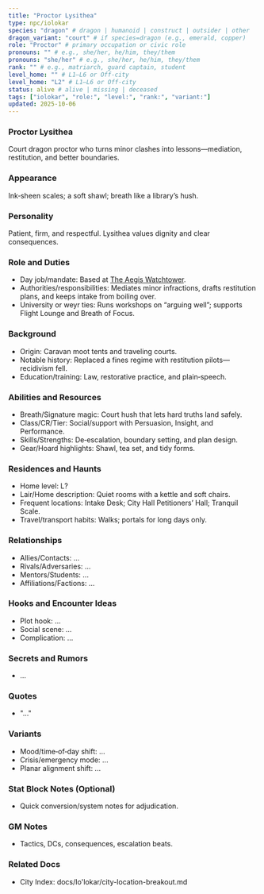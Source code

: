 ```yaml
---
title: "Proctor Lysithea"
type: npc/iolokar
species: "dragon" # dragon | humanoid | construct | outsider | other
dragon_variant: "court" # if species=dragon (e.g., emerald, copper)
role: "Proctor" # primary occupation or civic role
pronouns: "" # e.g., she/her, he/him, they/them
pronouns: "she/her" # e.g., she/her, he/him, they/them
rank: "" # e.g., matriarch, guard captain, student
level_home: "" # L1–L6 or Off‑city
level_home: "L2" # L1–L6 or Off‑city
status: alive # alive | missing | deceased
tags: ["iolokar", "role:", "level:", "rank:", "variant:"]
updated: 2025-10-06
---
```

### Proctor Lysithea

Court dragon proctor who turns minor clashes into lessons—mediation, restitution, and better boundaries.

### Appearance

Ink‑sheen scales; a soft shawl; breath like a library’s hush.

### Personality

Patient, firm, and respectful. Lysithea values dignity and clear consequences.

### Role and Duties

- Day job/mandate: Based at [The Aegis Watchtower](docs/Io'lokar/Locations/the-aegis-watchtower.md).
- Authorities/responsibilities: Mediates minor infractions, drafts restitution plans, and keeps intake from boiling over.
- University or weyr ties: Runs workshops on “arguing well”; supports Flight Lounge and Breath of Focus.

### Background

- Origin: Caravan moot tents and traveling courts.
- Notable history: Replaced a fines regime with restitution pilots—recidivism fell.
- Education/training: Law, restorative practice, and plain‑speech.

### Abilities and Resources

- Breath/Signature magic: Court hush that lets hard truths land safely.
- Class/CR/Tier: Social/support with Persuasion, Insight, and Performance.
- Skills/Strengths: De‑escalation, boundary setting, and plan design.
- Gear/Hoard highlights: Shawl, tea set, and tidy forms.

### Residences and Haunts

- Home level: L?
- Lair/Home description: Quiet rooms with a kettle and soft chairs.
- Frequent locations: Intake Desk; City Hall Petitioners’ Hall; Tranquil Scale.
- Travel/transport habits: Walks; portals for long days only.

### Relationships

- Allies/Contacts: ...
- Rivals/Adversaries: ...
- Mentors/Students: ...
- Affiliations/Factions: ...

### Hooks and Encounter Ideas

- Plot hook: ...
- Social scene: ...
- Complication: ...

### Secrets and Rumors

- ...

### Quotes

- "..."

### Variants

- Mood/time‑of‑day shift: ...
- Crisis/emergency mode: ...
- Planar alignment shift: ...

### Stat Block Notes (Optional)

- Quick conversion/system notes for adjudication.

### GM Notes

- Tactics, DCs, consequences, escalation beats.

### Related Docs

- City Index: docs/Io'lokar/city-location-breakout.md
